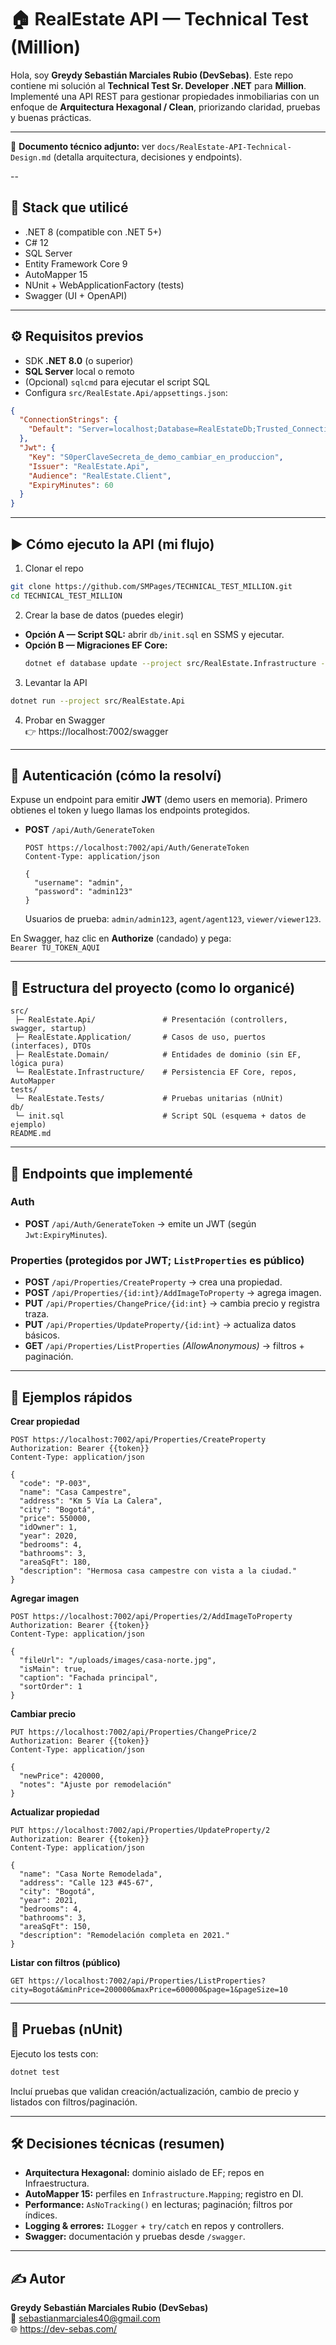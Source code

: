 # 🏠 RealEstate API — Technical Test (Million)

Hola, soy **Greydy Sebastián Marciales Rubio (DevSebas)**. Este repo contiene mi solución al **Technical Test Sr. Developer .NET** para **Million**. 
Implementé una API REST para gestionar propiedades inmobiliarias con un enfoque de **Arquitectura Hexagonal / Clean**, priorizando claridad, pruebas y buenas prácticas.

---
 📎 **Documento técnico adjunto:** ver `docs/RealEstate-API-Technical-Design.md` (detalla arquitectura, decisiones y endpoints). 

 --
## 🚀 Stack que utilicé
- .NET 8 (compatible con .NET 5+)
- C# 12
- SQL Server
- Entity Framework Core 9
- AutoMapper 15
- NUnit + WebApplicationFactory (tests)
- Swagger (UI + OpenAPI)

---

## ⚙️ Requisitos previos
- SDK **.NET 8.0** (o superior)
- **SQL Server** local o remoto
- (Opcional) `sqlcmd` para ejecutar el script SQL
- Configura `src/RealEstate.Api/appsettings.json`:

```json
{
  "ConnectionStrings": {
    "Default": "Server=localhost;Database=RealEstateDb;Trusted_Connection=True;MultipleActiveResultSets=true;TrustServerCertificate=True"
  },
  "Jwt": {
    "Key": "S0perClaveSecreta_de_demo_cambiar_en_produccion",
    "Issuer": "RealEstate.Api",
    "Audience": "RealEstate.Client",
    "ExpiryMinutes": 60
  }
}
```

---

## ▶️ Cómo ejecuto la API (mi flujo)
1) Clonar el repo
```bash
git clone https://github.com/SMPages/TECHNICAL_TEST_MILLION.git
cd TECHNICAL_TEST_MILLION
```

2) Crear la base de datos (puedes elegir)
- **Opción A — Script SQL:** abrir `db/init.sql` en SSMS y ejecutar.
- **Opción B — Migraciones EF Core:**
  ```bash
  dotnet ef database update --project src/RealEstate.Infrastructure --startup-project src/RealEstate.Api
  ```

3) Levantar la API
```bash
dotnet run --project src/RealEstate.Api
```

4) Probar en Swagger  
👉 https://localhost:7002/swagger

---

## 🔐 Autenticación (cómo la resolví)
Expuse un endpoint para emitir **JWT** (demo users en memoria). Primero obtienes el token y luego llamas los endpoints protegidos.

- **POST** `/api/Auth/GenerateToken`  
  ```http
  POST https://localhost:7002/api/Auth/GenerateToken
  Content-Type: application/json

  {
    "username": "admin",
    "password": "admin123"
  }
  ```
  Usuarios de prueba: `admin/admin123`, `agent/agent123`, `viewer/viewer123`.

En Swagger, haz clic en **Authorize** (candado) y pega:  
`Bearer TU_TOKEN_AQUI`

---

## 📂 Estructura del proyecto (como lo organicé)
```
src/
 ├─ RealEstate.Api/               # Presentación (controllers, swagger, startup)
 ├─ RealEstate.Application/       # Casos de uso, puertos (interfaces), DTOs
 ├─ RealEstate.Domain/            # Entidades de dominio (sin EF, lógica pura)
 └─ RealEstate.Infrastructure/    # Persistencia EF Core, repos, AutoMapper
tests/
 └─ RealEstate.Tests/             # Pruebas unitarias (nUnit)
db/
 └─ init.sql                      # Script SQL (esquema + datos de ejemplo)
README.md
```

---

## 🔌 Endpoints que implementé

### Auth
- **POST** `/api/Auth/GenerateToken` → emite un JWT (según `Jwt:ExpiryMinutes`).

### Properties (protegidos por JWT; `ListProperties` es público)
- **POST** `/api/Properties/CreateProperty` → crea una propiedad.
- **POST** `/api/Properties/{id:int}/AddImageToProperty` → agrega imagen.
- **PUT** `/api/Properties/ChangePrice/{id:int}` → cambia precio y registra traza.
- **PUT** `/api/Properties/UpdateProperty/{id:int}` → actualiza datos básicos.
- **GET** `/api/Properties/ListProperties` *(AllowAnonymous)* → filtros + paginación.

---

## 📌 Ejemplos rápidos

**Crear propiedad**
```http
POST https://localhost:7002/api/Properties/CreateProperty
Authorization: Bearer {{token}}
Content-Type: application/json

{
  "code": "P-003",
  "name": "Casa Campestre",
  "address": "Km 5 Vía La Calera",
  "city": "Bogotá",
  "price": 550000,
  "idOwner": 1,
  "year": 2020,
  "bedrooms": 4,
  "bathrooms": 3,
  "areaSqFt": 180,
  "description": "Hermosa casa campestre con vista a la ciudad."
}
```

**Agregar imagen**
```http
POST https://localhost:7002/api/Properties/2/AddImageToProperty
Authorization: Bearer {{token}}
Content-Type: application/json

{
  "fileUrl": "/uploads/images/casa-norte.jpg",
  "isMain": true,
  "caption": "Fachada principal",
  "sortOrder": 1
}
```

**Cambiar precio**
```http
PUT https://localhost:7002/api/Properties/ChangePrice/2
Authorization: Bearer {{token}}
Content-Type: application/json

{
  "newPrice": 420000,
  "notes": "Ajuste por remodelación"
}
```

**Actualizar propiedad**
```http
PUT https://localhost:7002/api/Properties/UpdateProperty/2
Authorization: Bearer {{token}}
Content-Type: application/json

{
  "name": "Casa Norte Remodelada",
  "address": "Calle 123 #45-67",
  "city": "Bogotá",
  "year": 2021,
  "bedrooms": 4,
  "bathrooms": 3,
  "areaSqFt": 150,
  "description": "Remodelación completa en 2021."
}
```

**Listar con filtros (público)**
```http
GET https://localhost:7002/api/Properties/ListProperties?city=Bogotá&minPrice=200000&maxPrice=600000&page=1&pageSize=10
```

---

## 🧪 Pruebas (nUnit)
Ejecuto los tests con:
```bash
dotnet test
```
Incluí pruebas que validan creación/actualización, cambio de precio y listados con filtros/paginación.

---

## 🛠️ Decisiones técnicas (resumen)
- **Arquitectura Hexagonal:** dominio aislado de EF; repos en Infraestructura.
- **AutoMapper 15:** perfiles en `Infrastructure.Mapping`; registro en DI.
- **Performance:** `AsNoTracking()` en lecturas; paginación; filtros por índices.
- **Logging & errores:** `ILogger` + `try/catch` en repos y controllers.
- **Swagger:** documentación y pruebas desde `/swagger`.

---

## ✍️ Autor
**Greydy Sebastián Marciales Rubio (DevSebas)**  
📧 sebastianmarciales40@gmail.com  
🌐 https://dev-sebas.com/
